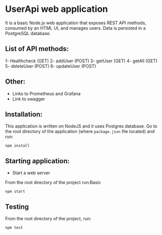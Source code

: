 # UserApi web application

It is a basic Node.js web application that exposes REST API methods, consumed by an HTML UI, and manages users. Data is persisted in a PostgreSQL database.


## List of API methods:

1- Healthcheck (GET)
2- addUser (POST)
3- getUser (GET)
4- getAll (GET)
5- deleteUser (POST)
6- updateUser (POST)

## Other:

- Links to Prometheus and Grafana
- Link to swagger


## Installation:

This application is written on NodeJS and it uses Postgres database. Go to the root directory of the application (where `package.json` file located) and run:

```
npm install 
```

## Starting application:

- Start a web server

From the root directory of the project run:Basic 

```
npm start
```

## Testing

From the root directory of the project, run:

```
npm test
```

